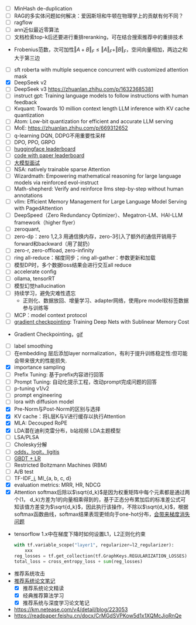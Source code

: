 - [ ] MinHash de-duplication
- [ ] RAG的多实体问题如何解决：爱因斯坦和牛顿在物理学上的贡献有何不同？
- [ ] ragflow
- [ ] ann近似最近零算法
- [ ] 文档检索top-k后还要进行重排reranking，可在结合搜索推荐中的重排技术
- Frobenius范数，次可加性$\Vert A+B \Vert_{F}\le \Vert A \Vert_F + \Vert B \Vert_F$，空间向量相加，两边之和大于第三边
- [ ] sft roberta with multiple sequence concurrent with customized attention mask
- [x] DeepSeek v2
- [ ] DeepSeek v3 https://zhuanlan.zhihu.com/p/16323685381
- [ ] instruct gpt: Training language models to follow instructions with human feedback
- [ ] Kvquant: Towards 10 million context length LLM inference with KV cache quantization
- [ ] Atom: Low-bit quantization for efficient and accurate LLM serving
- [ ] MoE: https://zhuanlan.zhihu.com/p/669312652
- [ ] q-learning DQN, DDPG不用重要性采样
- [ ] DPO, PPO, GRPO
- [ ] [huggingface leaderboard](https://huggingface.co/spaces?q=leaderboard)
- [ ] [code with paper leaderboard](https://paperswithcode.com/sota)
- [ ] [大模型面试](https://zhuanlan.zhihu.com/p/691588703)
- [ ] NSA: natively trainable sparse Attention
- [ ] Wizardmath: Empowering mathematical reasoning for large language models via reinforced evol-instruct
- [ ] Math-shepherd: Verify and reinforce llms step-by-step without human annotations
- [ ] vllm: Efficient Memory Management for Large Language Model Serving with PagedAttention
- [ ] DeepSpeed（Zero Redundancy Optimizer）、Megatron-LM、HAI-LLM framework（higher flyer）
- [ ] zeroquant, 
- [ ] zero-dp：zero 1,2,3 用通信换内存，zero-3引入了额外的通信开销用于forward和backward（用了就扔）
- [ ] zero-r, zero-offload, zero-infinity
- [ ] ring all-reduce：梯度同步；ring all-gather：参数更新和加载
- [ ] 模型DP时，多个数据loss结果会进行交互all reduce
- [ ] accelerate config
- [ ] ollama, tensorRT
- [ ] 模型幻觉hallucination
- [ ] 持续学习，避免灾难性遗忘
    - 正则化、数据放回、增量学习、adapter网络，使用pre model软标签数据参与训练等
- [ ] MCP：model context protocol
- [ ] [gradient checkpointing](https://www.bilibili.com/video/BV1nJ4m1M7Qw/?spm_id_from=333.1387.search.video_card.click&vd_source=782e4c31fc5e63b7cb705fa371eeeb78): Training Deep Nets with Sublinear Memory Cost
- Gradient Checkpointing，[gif](https://pic3.zhimg.com/v2-1679b74a85687cdb250e532931bb266a_b.webp)
- [ ] label smoothing
- [ ] 在embedding 层后添加layer normalization，有利于提升训练稳定性:但可能会带来很大的性能损失.
- [x] importance sampling
- [ ] Prefix Tuning: 基于prefix内容进行回答
- [ ] Prompt Tuning: 自动化提示工程，改动prompt完成问题的回答
- [ ] p-tuning v1/v2
- [ ] prompt engineering
- [ ] lora with diffusion model 
- [x] Pre-Norm与Post-Norm的区别与选择
- [x] KV cache：将L层K与V进行缓存以执行Attention
- [x] MLA: Decouped RoPE
- [x] LDA潜在迪利克雷分布，b站视频 LDA主题模型
- [ ] LSA/PLSA
- [ ] Cholesky分解
- [ ] [odds，logit，ligitis](https://zhuanlan.zhihu.com/p/435912211)
- [ ] [GBDT + LR](https://www.cnblogs.com/wkang/p/9657032.html)
- [ ] Restricted Boltzmann Machines (RBM)
- [ ] A/B test
- [ ] TF-IDF_j, MI_{a, b, c, d}
- [x] evaluation metrics: MRR, HR, NDCG
- [x] Attention softmax后除以$\sqrt{d_k}$是因为权重矩阵中每个元素都是通过两个(1， d_k)方差为1的向量相乘得到的，基于正态分布累加后的标准差公式可知该值方差变为$\sqrt{d_k}$，因此执行该操作，不除以$\sqrt{d_k}$，根据softmax函数曲线，softmax结果表现更倾向于one-hot分布，[会带来梯度消失问题](https://spaces.ac.cn/archives/8620/comment-page-4#comment-24076)
- tensorflow 1.x中在梯度下降时如何设置L1，L2正则化约束
    ```python
    with tf.variable_scope("layer1", regularizer=l2_regularizer):
        xxx
    reg_losses = tf.get_collection(tf.GraphKeys.REGULARIZATION_LOSSES)
    total_loss = cross_entropy_loss + sum(reg_losses)
    ```
- 推荐系统攻击
- [推荐系统论文笔记](https://github.com/Doragd/Algorithm-Practice-in-Industry/blob/main/%E6%90%9C%E5%B9%BF%E6%8E%A8%E7%AE%97%E6%B3%95%E7%B3%BB%E5%88%97%E4%B8%B2%E8%AE%B2.md#%E6%8E%A8%E8%8D%90%E7%B3%BB%E7%BB%9F%E8%AE%BA%E6%96%87%E7%AC%94%E8%AE%B0)
    - [x] 推荐系统论文精读
    - [x] 经典推荐算法学习
    - [x] 推荐系统与深度学习论文笔记
- https://km.netease.com/v4/detail/blog/223053  
- https://readpaper.feishu.cn/docx/CrMGdSVPKow5d1x1XQMcJioRnQe
